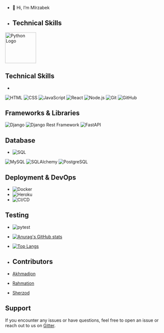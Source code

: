 - 👋 Hi, I’m MIrzabek
- ## Technical Skills

 [<img src="https://www.python.org/static/img/python-logo.png" alt="Python Logo" width="100"/>](https://www.python.org/)
 ## Technical Skills

- 
 ![HTML](https://img.shields.io/badge/-HTML-E34F26?style=flat&logo=html5&logoColor=white)
 ![CSS](https://img.shields.io/badge/-CSS-1572B6?style=flat&logo=css3&logoColor=white)
 ![JavaScript](https://img.shields.io/badge/-JavaScript-F7DF1E?style=flat&logo=javascript&logoColor=black)
 ![React](https://img.shields.io/badge/-React-61DAFB?style=flat&logo=react&logoColor=black)
 ![Node.js](https://img.shields.io/badge/-Node.js-339933?style=flat&logo=node.js&logoColor=white)
 ![Git](https://img.shields.io/badge/-Git-F05032?style=flat&logo=git&logoColor=white)
 ![GitHub](https://img.shields.io/badge/-GitHub-181717?style=flat&logo=github&logoColor=white)

## Frameworks & Libraries

 ![Django](https://img.shields.io/badge/-Django-095E35?style=flat&logo=django&logoColor=white)
 ![Django Rest Framework](https://img.shields.io/badge/-Django%35Rest%50Framework-092E20?style=flat&logo=django&logoColor=white) 
 ![FastAPI](https://img.shields.io/badge/-FastAPI-009688?style=flat&logo=fastapi&logoColor=white)

## Database

- ![SQL](https://img.shields.io/badge/-SQL-4479A1?style=flat&logo=postgresql&logoColor=white)

 ![MySQL](https://img.shields.io/badge/-MySQL-4479A1?style=flat&logo=mysql&logoColor=white)
![SQLAlchemy](https://img.shields.io/badge/-SQLAlchemy-092E20?style=flat&logo=sqlalchemy&logoColor=white)
![PostgreSQL](https://img.shields.io/badge/-PostgreSQL-336791?style=flat&logo=postgresql&logoColor=white)


## Deployment & DevOps

- ![Docker](https://img.shields.io/badge/-Docker-2496ED?style=flat&logo=docker&logoColor=white)
- ![Heroku](https://img.shields.io/badge/-Heroku-430098?style=flat&logo=heroku&logoColor=white)
- ![CI/CD](https://img.shields.io/badge/-CI%2FCD-2D89E5?style=flat&logo=github-actions&logoColor=white)

## Testing

- ![pytest](https://img.shields.io/badge/-pytest-0A9EDC?style=flat&logo=pytest&logoColor=white)






- [![Anurag's GitHub stats](https://github-readme-stats.vercel.app/api?username=MBek001&show_icons=true&theme=radical)](https://github.com/anuraghazra/github-readme-stats)
- [![Top Langs](https://github-readme-stats.vercel.app/api/top-langs/?username=MBek001&layout=compact)](https://github.com/anuraghazra/github-readme-stats)
- ## Contributors

- [Akhmadjon](https://github.com/1akhmadjon)
- [Rahmatjon](https://github.com/Rahmet97)
- [Sherzod](https://github.com/Hoopakid)
## Support

If you encounter any issues or have questions, feel free to open an issue or reach out to us on [Gitter](link-to-gitter-chat).









<!---
MBek001/MBek001 is a ✨ special ✨ repository because its `README.md` (this file) appears on your GitHub profile.
You can click the Preview link to take a look at your changes.
--->
